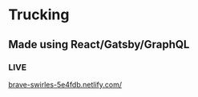# Trucking
## Made using React/Gatsby/GraphQL
### LIVE
[brave-swirles-5e4fdb.netlify.com/](http://brave-swirles-5e4fdb.netlify.com/)
